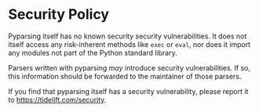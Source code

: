 # Security Policy

Pyparsing itself has no known security security vulnerabilities. It does not 
itself access any risk-inherent methods like `exec` or `eval`, nor does it import 
any modules not part of the Python standard library.

Parsers written with pyparsing *may* introduce security vulnerabilities. If so, this 
information should be forwarded to the maintainer of those parsers.

If you find that pyparsing itself has a security vulnerability, please report it to
https://tidelift.com/security.
